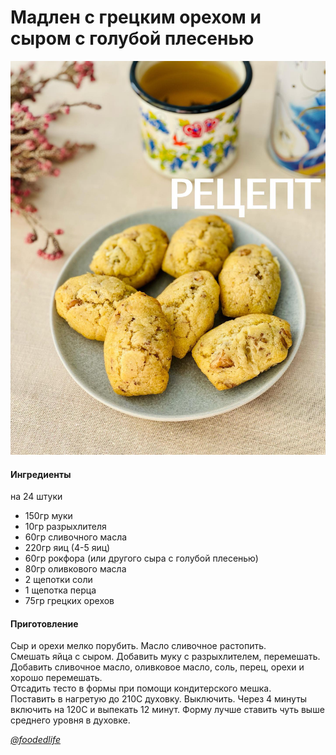 # Мадлен с грецким орехом и сыром с голубой плесенью

![Мадлен с грецким орехом и сыром с голубой плесенью](../../pics/196866668_156137216534965_5281005239543822340_n.jpg)

#### Ингредиенты

на 24 штуки

* 150гр муки
* 10гр разрыхлителя
* 60гр сливочного масла
* 220гр яиц (4-5 яиц)
* 60гр рокфора (или другого сыра с голубой плесенью)
* 80гр оливкового масла
* 2 щепотки соли
* 1 щепотка перца
* 75гр грецких орехов

#### Приготовление

Сыр и орехи мелко порубить. Масло сливочное растопить.  
Смешать яйца с сыром. Добавить муку с разрыхлителем, перемешать. Добавить сливочное масло, оливковое масло, соль, перец, орехи и хорошо перемешать.  
Отсадить тесто в формы при помощи кондитерского мешка.  
Поставить в нагретую до 210С духовку. Выключить. Через 4 минуты включить на 120С и выпекать 12 минут. Форму лучше ставить чуть выше среднего уровня в духовке.

[*@foodedlife*](https://www.instagram.com/p/CPvWCButcZw/)
